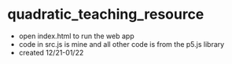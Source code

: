 # quadratic_teaching_resource
- open index.html to run the web app
- code in src.js is mine and all other code is from the p5.js library
- created 12/21-01/22
